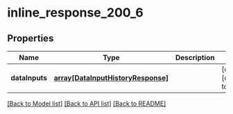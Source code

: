 # inline_response_200_6

## Properties
Name | Type | Description | Notes
------------ | ------------- | ------------- | -------------
**dataInputs** | [**array[DataInputHistoryResponse]**](DataInputHistoryResponse.md) |  | [optional] [default to null]

[[Back to Model list]](../README.md#documentation-for-models) [[Back to API list]](../README.md#documentation-for-api-endpoints) [[Back to README]](../README.md)


